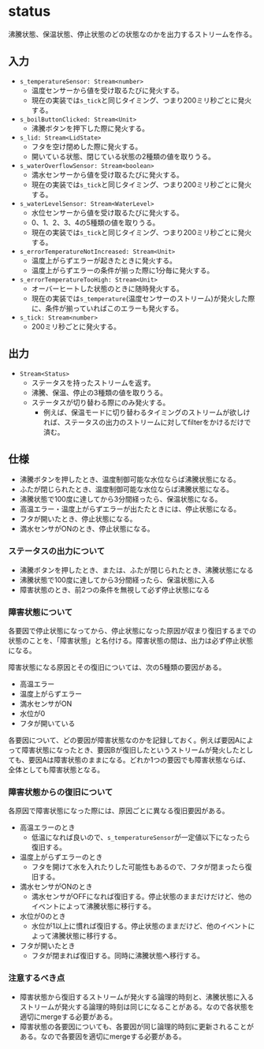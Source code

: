 # status

沸騰状態、保温状態、停止状態のどの状態なのかを出力するストリームを作る。

## 入力

- `s_temperatureSensor: Stream<number>`
	- 温度センサーから値を受け取るたびに発火する。
	- 現在の実装では`s_tick`と同じタイミング、つまり200ミリ秒ごとに発火する。
- `s_boilButtonClicked: Stream<Unit>`
	- 沸騰ボタンを押下した際に発火する。
- `s_lid: Stream<LidState>`
	- フタを空け閉めした際に発火する。
	- 開いている状態、閉じている状態の2種類の値を取りうる。
- `s_waterOverflowSensor: Stream<boolean>`
	- 満水センサーから値を受け取るたびに発火する。
	- 現在の実装では`s_tick`と同じタイミング、つまり200ミリ秒ごとに発火する。
- `s_waterLevelSensor: Stream<WaterLevel>`
	- 水位センサーから値を受け取るたびに発火する。
	- 0、1、2、3、4の5種類の値を取りうる。
	- 現在の実装では`s_tick`と同じタイミング、つまり200ミリ秒ごとに発火する。
- `s_errorTemperatureNotIncreased: Stream<Unit>`
	- 温度上がらずエラーが起きたときに発火する。
	- 温度上がらずエラーの条件が揃った際に1分毎に発火する。
- `s_errorTemperatureTooHigh: Stream<Unit>`
	- オーバーヒートした状態のときに随時発火する。
	- 現在の実装では`s_temperature`(温度センサーのストリーム)が発火した際に、条件が揃っていればこのエラーも発火する。
- `s_tick: Stream<number>`
	- 200ミリ秒ごとに発火する。

##  出力

- `Stream<Status>`
	- ステータスを持ったストリームを返す。
	- 沸騰、保温、停止の3種類の値を取りうる。
	- ステータスが切り替わる際にのみ発火する。
		- 例えば、保温モードに切り替わるタイミングのストリームが欲しければ、ステータスの出力のストリームに対してfilterをかけるだけで済む。

## 仕様

- 沸騰ボタンを押したとき、温度制御可能な水位ならば沸騰状態になる。
- ふたが閉じられたとき、温度制御可能な水位ならば沸騰状態になる。
- 沸騰状態で100度に達してから3分間経ったら、保温状態になる。
- 高温エラー・温度上がらずエラーが出たたときには、停止状態になる。
- フタが開いたとき、停止状態になる。
- 満水センサがONのとき、停止状態になる。

### ステータスの出力について

- 沸騰ボタンを押したとき、または、ふたが閉じられたとき、沸騰状態になる
- 沸騰状態で100度に達してから3分間経ったら、保温状態に入る
- 障害状態のとき、前2つの条件を無視して必ず停止状態になる

### 障害状態について

各要因で停止状態になってから、停止状態になった原因が収まり復旧するまでの状態のことを、「障害状態」と名付ける。障害状態の間は、出力は必ず停止状態になる。

障害状態になる原因とその復旧については、次の5種類の要因がある。
- 高温エラー
- 温度上がらずエラー
- 満水センサがON
- 水位が0
- フタが開いている

各要因について、どの要因が障害状態なのかを記録しておく。例えば要因Aによって障害状態になったとき、要因Bが復旧したというストリームが発火したとしても、要因Aは障害状態のままになる。どれか1つの要因でも障害状態ならば、全体としても障害状態となる。

### 障害状態からの復旧について

各原因で障害状態になった際には、原因ごとに異なる復旧要因がある。

- 高温エラーのとき
	- 低温になれば良いので、`s_temperatureSensor`が一定値以下になったら復旧する。
- 温度上がらずエラーのとき
	- フタを開けて水を入れたりした可能性もあるので、フタが閉まったら復旧する。
- 満水センサがONのとき
	- 満水センサがOFFになれば復旧する。停止状態のままだけだけど、他のイベントによって沸騰状態に移行する。
- 水位が0のとき
	- 水位が1以上に慣れば復旧する。停止状態のままだけど、他のイベントによって沸騰状態に移行する。
- フタが開いたとき
	- フタが閉まれば復旧する。同時に沸騰状態へ移行する。

### 注意するべき点
- 障害状態から復旧するストリームが発火する論理的時刻と、沸騰状態に入るストリームが発火する論理的時刻は同じになることがある。なので各状態を適切にmergeする必要がある。
- 障害状態の各要因についても、各要因が同じ論理的時刻に更新されることがある。なので各要因を適切にmergeする必要がある。

